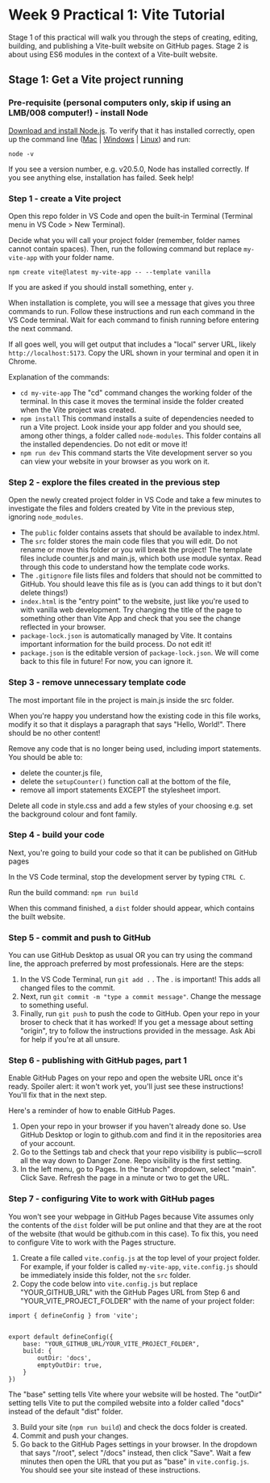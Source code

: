 # Week 9 Practical 1: Vite Tutorial
Stage 1 of this practical will walk you through the steps of creating, editing, building, and publishing a Vite-built website on GitHub pages. Stage 2 is about using ES6 modules in the context of a Vite-built website.

## Stage 1: Get a Vite project running
### Pre-requisite (personal computers only, skip if using an LMB/008 computer!) - install Node
[Download and install Node.js](https://nodejs.org/en). To verify that it has installed correctly, open up the command line ([Mac](https://support.apple.com/en-gb/guide/terminal/apd5265185d-f365-44cb-8b09-71a064a42125/mac) | [Windows](https://www.lifewire.com/how-to-open-command-prompt-2618089) | [Linux](https://ubuntu.com/tutorials/command-line-for-beginners#1-overview)) and run:

```node -v```

If you see a version number, e.g. v20.5.0, Node has installed correctly. If you see anything else, installation has failed. Seek help!
### Step 1 - create a Vite project
Open this repo folder in VS Code and open the built-in Terminal (Terminal menu in VS Code > New Terminal).

Decide what you will call your project folder (remember, folder names cannot contain spaces). Then, run the following command but replace `my-vite-app` with your folder name.

```npm create vite@latest my-vite-app -- --template vanilla```

If you are asked if you should install something, enter `y`.

When installation is complete, you will see a message that gives you three commands to run. Follow these instructions and run each command in the VS Code terminal. Wait for each command to finish running before entering the next command. 

If all goes well, you will get output that includes a "local" server URL, likely `http://localhost:5173`. Copy the URL shown in your terminal and open it in Chrome.

Explanation of the commands:
- `cd my-vite-app` The "cd" command changes the working folder of the terminal. In this case it moves the terminal inside the folder created when the Vite project was created.
- `npm install` This command installs a suite of dependencies needed to run a Vite project. Look inside your app folder and you should see, among other things, a folder called `node-modules`. This folder contains all the installed dependencies. Do not edit or move it!
- `npm run dev` This command starts the Vite development server so you can view your website in your browser as you work on it.

### Step 2 - explore the files created in the previous step
Open the newly created project folder in VS Code and take a few minutes to investigate the files and folders created by Vite in the previous step, ignoring `node_modules`.

- The `public` folder contains assets that should be available to index.html.
- The `src` folder stores the main code files that you will edit. Do not rename or move this folder or you will break the project! The template files include counter.js and main.js, which both use module syntax. Read through this code to understand how the template code works.
- The `.gitignore` file lists files and folders that should not be committed to GitHub. You should leave this file as is (you can add things to it but don't delete things!)
- `index.html` is the "entry point" to the website, just like you're used to with vanilla web development. Try changing the title of the page to something other than Vite App and check that you see the change reflected in your browser.
- `package-lock.json` is automatically managed by Vite. It contains important information for the build process. Do not edit it!
- `package.json` is the editable version of `package-lock.json`. We will come back to this file in future! For now, you can ignore it.

### Step 3 - remove unnecessary template code
The most important file in the project is main.js inside the src folder.

When you're happy you understand how the existing code in this file works, modify it so that it displays a paragraph that says "Hello, World!". There should be no other content!

Remove any code that is no longer being used, including import statements. You should be able to: 
- delete the counter.js file,
- delete the `setupCounter()` function call at the bottom of the file,
- remove all import statements EXCEPT the stylesheet import.

Delete all code in style.css and add a few styles of your choosing e.g. set the background colour and font family.

### Step 4 - build your code
Next, you're going to build your code so that it can be published on GitHub pages

In the VS Code terminal, stop the development server by typing `CTRL C`.

Run the build command:
```npm run build```

When this command finished, a `dist` folder should appear, which contains the built website.

### Step 5 - commit and push to GitHub
You can use GitHub Desktop as usual OR you can try using the command line, the approach preferred by most professionals. Here are the steps:

1. In the VS Code Terminal, run `git add .` . The . is important! This adds all changed files to the commit.
2. Next, run `git commit -m "type a commit message"`. Change the message to something useful.
3. Finally, run `git push` to push the code to GitHub. Open your repo in your broser to check that it has worked! If you get a message about setting "origin", try to follow the instructions provided in the message. Ask Abi for help if you're at all unsure.

### Step 6 - publishing with GitHub pages, part 1
Enable GitHub Pages on your repo and open the website URL once it's ready. Spoiler alert: it won't work yet, you'll just see these instructions! You'll fix that in the next step.

Here's a reminder of how to enable GitHub Pages.
1. Open your repo in your browser if you haven't already done so. Use GitHub Desktop or login to github.com and find it in the repositories area of your account.
2. Go to the Settings tab and check that your repo visibility is public—scroll all the way down to Danger Zone. Repo visibility is the first setting.
3. In the left menu, go to Pages. In the "branch" dropdown, select "main". Click Save. Refresh the page in a minute or two to get the URL.

### Step 7 - configuring Vite to work with GitHub pages
You won't see your webpage in GitHub Pages because Vite assumes only the contents of the `dist` folder will be put online and that they are at the root of the website (that would be github.com in this case). To fix this, you need to configure Vite to work with the Pages structure.

1. Create a file called `vite.config.js` at the top level of your project folder. For example, if your folder is called `my-vite-app`, `vite.config.js` should be immediately inside this folder, not the `src` folder.
2. Copy the code below into `vite.config.js` but replace "YOUR_GITHUB_URL" with the GitHub Pages URL from Step 6 and "YOUR_VITE_PROJECT_FOLDER" with the name of your project folder:

```
import { defineConfig } from 'vite';


export default defineConfig({
    base: "YOUR_GITHUB_URL/YOUR_VITE_PROJECT_FOLDER",
    build: {
        outDir: 'docs',
        emptyOutDir: true,
    }
})
```
The "base" setting tells Vite where your website will be hosted. The "outDir" setting tells Vite to put the compiled website into a folder called "docs" instead of the default "dist" folder.

3. Build your site (`npm run build`) and check the docs folder is created.
4. Commit and push your changes.
5. Go back to the GitHub Pages settings in your browser. In the dropdown that says "/root", select "/docs" instead, then click "Save". Wait a few minutes then open the URL that you put as "base" in `vite.config.js`. You should see your site instead of these instructions.